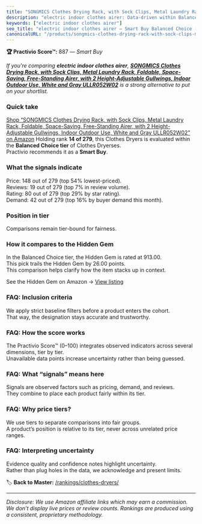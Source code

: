 ```yaml
---
title: "SONGMICS Clothes Drying Rack, with Sock Clips, Metal Laundry Rack, Foldable, Space-Saving, Free-Standing Airer, with 2 Height-Adjustable Gullwings, Indoor Outdoor Use, White and Gray ULLR052W02"
description: "electric indoor clothes airer: Data-driven within Balanced Choice ranking using the Practivio Score™. Positioned by quality, value, demand, findability, moment…"
keywords: ["electric indoor clothes airer"]
seo_title: "electric indoor clothes airer — Smart Buy Balanced Choice (2025)"
canonicalURL: "/products/songmics-clothes-drying-rack-with-sock-clips-metal-laundry-rack-foldable-space-saving-free-standing-airer-with-2-height-adjustable-gullwings-indoor-outdoor-use-white-and-gray-ullr052w02-B0B98RDY9H/"
---
```


**🏆 Practivio Score™:** 887 — _Smart Buy_


*If you're comparing **electric indoor clothes airer**, **[SONGMICS Clothes Drying Rack, with Sock Clips, Metal Laundry Rack, Foldable, Space-Saving, Free-Standing Airer, with 2 Height-Adjustable Gullwings, Indoor Outdoor Use, White and Gray ULLR052W02](https://www.amazon.com/dp/B0B98RDY9H?tag=practivio-20)** is a strong alternative to put on your shortlist.*
### Quick take
[Shop “SONGMICS Clothes Drying Rack, with Sock Clips, Metal Laundry Rack, Foldable, Space-Saving, Free-Standing Airer, with 2 Height-Adjustable Gullwings, Indoor Outdoor Use, White and Gray ULLR052W02” on Amazon](https://www.amazon.com/dp/B0B98RDY9H?tag=practivio-20)
Holding rank **14 of 279**, this Clothes Dryers is evaluated within the **Balanced Choice tier** of Clothes Dryerses.  
Practivio recommends it as a **Smart Buy**.

### What the signals indicate
Price: 148 out of 279 (top 54% lowest-priced).  
Reviews: 19 out of 279 (top 7% in review volume).  
Rating: 80 out of 279 (top 29% by star rating).  
Demand: 42 out of 279 (top 16% by buyer demand this month).

### Position in tier
Comparisons remain tier-bound for fairness.

### How it compares to the Hidden Gem
In the Balanced Choice tier, the Hidden Gem is rated at 913.00.  
This pick trails the Hidden Gem by 26.00 points.  
This comparison helps clarify how the item stacks up in context.  

See the Hidden Gem on Amazon → [View listing](https://www.amazon.com/dp/B00Q4X2FSM?tag=practivio-20)

### FAQ: Inclusion criteria
We apply strict baseline filters before a product enters the cohort.  
That way, the designation stays accurate and trustworthy.

### FAQ: How the score works
The Practivio Score™ (0–100) integrates observed indicators across several dimensions, tier by tier.  
Unavailable data points increase uncertainty rather than being guessed.

### FAQ: What “signals” means here
Signals are observed factors such as pricing, demand, and reviews.  
They combine to place each product fairly within its tier.

### FAQ: Why price tiers?
We use tiers to separate comparisons into fair groups.  
A product’s position is relative to its tier, never across unrelated price ranges.

### FAQ: Interpreting uncertainty
Evidence quality and confidence notes highlight uncertainty.  
Rather than plug holes in the data, we acknowledge and present limits.


🏷️ **Back to Master:** [/rankings/clothes-dryers/](/rankings/clothes-dryers/)

---
_Disclosure: We use Amazon affiliate links which may earn a commission. We don’t display live prices or review counts. Rankings are produced using a consistent, proprietary methodology._
